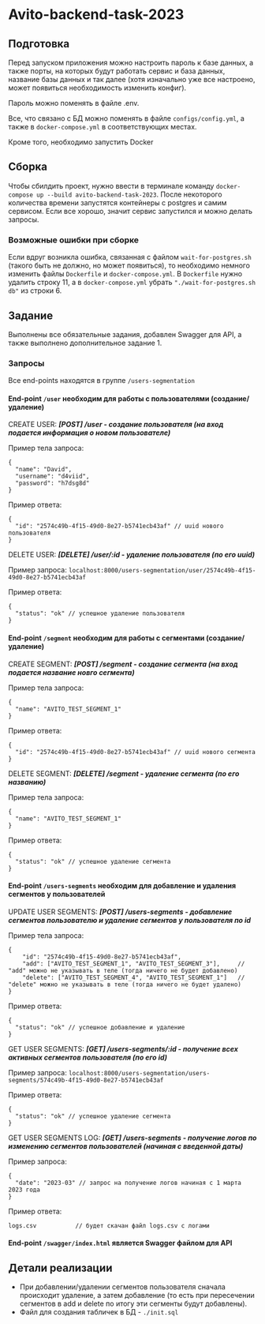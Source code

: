 # Avito-backend-task-2023

## Подготовка

Перед запуском приложения можно настроить пароль к базе данных, а также порты, на которых будут работать сервис и база данных, название базы данных и так далее (хотя изначально уже все настроено, может появиться необходимость изменить конфиг). 

Пароль можно поменять в файле .env.

Все, что связано с БД можно поменять в файле ```configs/config.yml```, а также в ```docker-compose.yml``` в соответствующих местах.

Кроме того, необходимо запустить Docker

## Сборка

Чтобы сбилдить проект, нужно ввести в терминале команду ```docker-compose up --build avito-backend-task-2023```. После некоторого количества времени запустятся контейнеры с postgres и самим сервисом. Если все хорошо, значит сервис запустился и можно делать запросы.

### Возможные ошибки при сборке

Если вдруг возникла ошибка, связанная с файлом ```wait-for-postgres.sh``` (такого быть не должно, но может появиться), то необходимо немного изменить файлы ```Dockerfile``` и ```docker-compose.yml```. В ```Dockerfile``` нужно удалить строку 11, а в ```docker-compose.yml``` убрать ```"./wait-for-postgres.sh db"``` из строки 6.

## Задание

Выполнены все обязательные задания, добавлен Swagger для API, а также выполнено дополнительное задание 1.

### Запросы

Все end-points находятся в группе ```/users-segmentation```

#### End-point ```/user``` необходим для работы с пользователями (создание/удаление)

CREATE USER: ***[POST] /user - создание пользователя (на вход подается информация о новом пользователе)***

Пример тела запроса:
```
{
  "name": "David",
  "username": "d4viid",
  "password": "h7dsg8d"
}
```

Пример ответа:
```
{
  "id": "2574c49b-4f15-49d0-8e27-b5741ecb43af" // uuid нового пользователя
}
```

DELETE USER: ***[DELETE] /user/:id - удаление пользователя (по его uuid)***

Пример запроса: ```localhost:8000/users-segmentation/user/2574c49b-4f15-49d0-8e27-b5741ecb43af```

Пример ответа:
```
{
  "status": "ok" // успешное удаление пользователя
}
```

#### End-point ```/segment``` необходим для работы с сегментами (создание/удаление)

CREATE SEGMENT: ***[POST] /segment - создание сегмента (на вход подается название новго сегмента)***

Пример тела запроса:
```
{
  "name": "AVITO_TEST_SEGMENT_1"
}
```

Пример ответа:
```
{
  "id": "2574c49b-4f15-49d0-8e27-b5741ecb43af" // uuid нового сегмента
}
```

DELETE SEGMENT: ***[DELETE] /segment - удаление сегмента (по его названию)***

Пример тела запроса:
```
{
  "name": "AVITO_TEST_SEGMENT_1"
}
```

Пример ответа:
```
{
  "status": "ok" // успешное удаление сегмента
}
```

#### End-point ```/users-segments``` необходим для добавление и удаления сегментов у пользователей

UPDATE USER SEGMENTS: ***[POST] /users-segments - добавление сегментов пользователю и удаление сегментов у пользователя по id***

Пример тела запроса:
```
{
    "id": "2574c49b-4f15-49d0-8e27-b5741ecb43af",
    "add": ["AVITO_TEST_SEGMENT_1", "AVITO_TEST_SEGMENT_3"],     // "add" можно не указывать в теле (тогда ничего не будет добавлено)
    "delete": ["AVITO_TEST_SEGMENT_4", "AVITO_TEST_SEGMENT_1"]   // "delete" можно не указывать в теле (тогда ничего не будет удалено)
}
```

Пример ответа:
```
{
  "status": "ok" // успешное добавление и удаление
}
```

GET USER SEGMENTS: ***[GET] /users-segments/:id - получение всех активных сегментов пользователя (по его id)***

Пример запроса: ```localhost:8000/users-segmentation/users-segments/574c49b-4f15-49d0-8e27-b5741ecb43af```

Пример ответа:
```
{
  "status": "ok" // успешное удаление сегмента
}
```

GET USER SEGMENTS LOG: ***[GET] /users-segments - получение логов по изменению сегментов пользователей (начиная с введенной даты)***

Пример запроса: 
```
{
  "date": "2023-03" // запрос на получение логов начиная с 1 марта 2023 года
}
```

Пример ответа:
```
logs.csv           // будет скачан файл logs.csv с логами
```

#### End-point ```/swagger/index.html``` является Swagger файлом для API

## Детали реализации

* При добавлении/удалении сегментов пользователя сначала происходит удаление, а затем добавление (то есть при пересечении сегментов в add и delete по итогу эти сегменты будут добавлены).
* Файл для создания табличек в БД - ```./init.sql```
